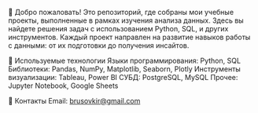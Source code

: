 👋 Добро пожаловать! Это репозиторий, где собраны мои учебные проекты, выполненные в рамках изучения анализа данных. Здесь вы найдете решения задач с использованием Python, SQL, и других инструментов. Каждый проект направлен на развитие навыков работы с данными: от их подготовки до получения инсайтов.

🚀 Используемые технологии
Языки программирования: Python, SQL
Библиотеки: Pandas, NumPy, Matplotlib, Seaborn, Plotly
Инструменты визуализации: Tableau, Power BI
СУБД: PostgreSQL, MySQL
Прочее: Jupyter Notebook, Google Sheets

📩 Контакты
Email: brusovkir@gmail.com
